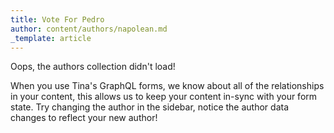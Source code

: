 ```yaml
---
title: Vote For Pedro
author: content/authors/napolean.md
_template: article
---
```


Oops, the authors collection didn't load!

When you use Tina's GraphQL forms, we know about all of the relationships in your content, this allows us to keep your content in-sync with your form state. Try changing the author in the sidebar, notice the author data changes to reflect your new author!
